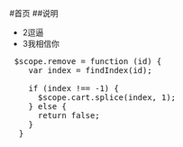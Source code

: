#首页
##说明
* 2逗逼
* 3我相信你
<pre>
 $scope.remove = function (id) {
    var index = findIndex(id);

    if (index !== -1) {
      $scope.cart.splice(index, 1);
    } else {
      return false;
    }
  }
<code>

